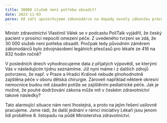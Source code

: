 ```yaml
---
title: 30000 služeb není potřeba obsadit?
date: 2023-11-03
perex: Od září upozorňujeme zákonodárce na dopady novely zákoníku práce stran dostupnosti zdravotní péče v ČR. Na základě dlouhodobě tristní situace v českém zdravotnictví podalo více než 6 000 lékařů výpověď z přesčasové práce počínaje prosincem, což představuje asi 30 000 nepokrytých služeb měsíčně.
---
```

Ministr zdravotnictví Vlastimil Válek se v podcastu PoliTalk vyjádřil, že český pacient v prosinci nepocítí omezení péče. Z uvedeného tvrzení se zdá, že 30 000 služeb není potřeba obsadit. Pročpak tedy původním záměrem zákonodárců bylo zdvojnásobení legálních přesčasů pro lékaře ze 416 na 832 hodin ročně?

V posledních dnech vyhodnocujeme data z přijatých výpovědí, se kterými Vás v následujícím týdnu seznámíme. Již nyní máme i z dalších zdrojů potvrzeno, že např. v Praze a Hradci Králové nebude plnohodnotně zajištěna péče v oboru dětská chirurgie. Zároveň například některé okresní nemocnice budou mít zásadní potíže se zajištěním pediatrické péče. Jak je možné, že pouhé dodržování zákona může mít v českém zdravotnictví takové následky?

Tato alarmující situace nám není lhostejná, a proto na jejím řešení usilovně pracujeme. Jsme rádi, že další jednání v rámci iniciativy Lékaři jsou jenom lidi proběhne 8. listopadu na půdě Ministerstva zdravotnictví.
